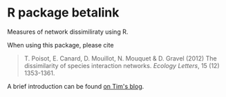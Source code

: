 # R package betalink

Measures of network dissimiliraty using R.

When using this package, please cite

> T. Poisot, E. Canard, D. Mouillot, N. Mouquet & D. Gravel (2012) The
dissimilarity of species interaction networks. *Ecology Letters*, 15 (12)
1353-1361.

A brief introduction can be found [on Tim's blog][betablog].

[betablog]: http://timotheepoisot.fr/2012/09/24/measuring-beta-diversity-networks/

